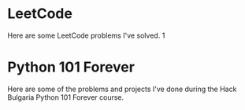 # LeetCode
Here are some LeetCode problems I've solved. 1

# Python 101 Forever
Here are some of the problems and projects I've done during the Hack Bulgaria Python 101 Forever course.
